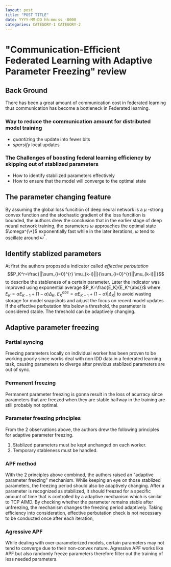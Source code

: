 ```yaml
---
layout: post
title: "POST TITLE"
date: YYYY-MM-DD hh:mm:ss -0000
categories: CATEGORY-1 CATEGORY-2
---
```



# "Communication-Efficient Federated Learning with Adaptive Parameter Freezing" review

## Back Ground

 There has been a great amount of communication cost in federated learning thus communication has become a bottleneck in Federated learning.

### Way to reduce the communication amount for distributed model training
* _quantizing_ the update into fewer bits
* _sparsify_ local updates


### The Challenges of boosting federal learning efficiency by skipping out of stablized parameters
* How to identify stabilized parameters effectively
* How to ensure that the model will converge to the optimal state


## The parameter changing feature
By assuming the global loss funcition of deep neural network is a  $\mu$ -strong convex function and the stochastic gradient of the loss funcition is bounded, the authors drew the conclusion that in the earlier stage of deep neural network training, the parameters $\omega$ approaches the optimal state $\omega^{\*}$ exponentially fast while in the later iterations, $\omega$ tend to oscillate around $\omega^*$.



## Identify stablized parameters
At first the authors proposed a indicator called _effective perbutation_ $$P_K^r=\frac{||\sum_{i=0}^{r} \mu_{k-i}||}{\sum_{i=0}^{r}||\mu_{k-i}||}$$ to describe the stableness of a certain parameter. Later the indicator was improved using exponential average $P_K=\frac{E_K}{E_K^{abs}}$ where $E_K = \alpha E_{K-1}+(1-\alpha)\Delta_K$, $E_{K}^{abs}=\alpha E_{K-1}+(1-\alpha)|\Delta_K|$ to avoid wasting storage for model snapshots and adjust the focus on recent model updates. If the effective perbutation hits below a threshold, the parameter is considered stable. The threshold can be adaptively changing.

## Adaptive parameter freezing
### Partial syncing
Freezing parameters locally on individual worker has been proven to be working poorly since works deal with non IDD data in a federated learning task, causing parameters to diverge after previous stablized parameters are out of sync.

### Permanent freezing
Permanent parameter freezing is gonna result in the loss of acurracy since parameters that are freezed when they are stable halfway in the training are still probably not optimal. 

### Parameter freezing principles
From the 2 observations above, the authors drew the following principles for adaptive parameter freezing.

1. Stablized parameters must be kept unchanged on each worker.
2. Temporary stableness must be handled.

### APF method
With the 2 principles above combined, the authors raised an "adaptive parameter freezing" mechanism. While keeping an eye on those stablized parameters, the freezing period should also be adaptively changing. After a parameter is recognized as stabilized, it should freezed for a specific amount of time that is controlled by a adaptive mechanism which is similar to TCP AIMD. By checking whether the parameter remains stable after unfreezing, the mechanism changes the freezing period adaptively. Taking efficiency into consideration, effective perbutation check is not necessary to be conducted once after each iteration, 

### Agressive APF
While dealing with over-parameterized models, certain parameters may not tend to converge due to their non-convex nature. Agressive APF works like APF but also randomly freeze parameters therefore filter out the training of less needed parameters.


